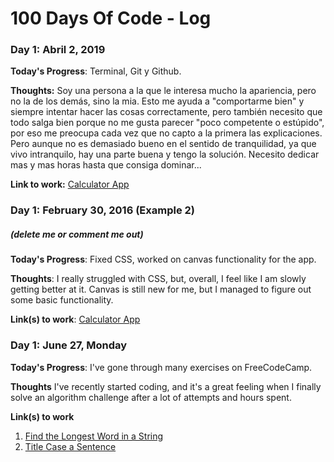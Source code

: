 # 100 Days Of Code - Log

### Day 1: Abril 2, 2019 

**Today's Progress**: Terminal, Git y Github.

**Thoughts:** Soy una persona a la que le interesa mucho la apariencia, pero no la de los demás, sino la mia. Esto me ayuda a "comportarme bien" y siempre intentar hacer las cosas correctamente, pero también necesito que todo salga bien porque no me gusta parecer "poco competente o estúpido", por eso me preocupa cada vez que no capto a la primera las explicaciones. Pero aunque no es demasiado bueno en el sentido de tranquilidad, ya que vivo intranquilo, hay una parte buena y tengo la solución. Necesito dedicar mas y mas horas hasta que consiga dominar...

**Link to work:** [Calculator App](http://www.example.com)

### Day 1: February 30, 2016 (Example 2)
##### (delete me or comment me out)

**Today's Progress**: Fixed CSS, worked on canvas functionality for the app.

**Thoughts**: I really struggled with CSS, but, overall, I feel like I am slowly getting better at it. Canvas is still new for me, but I managed to figure out some basic functionality.

**Link(s) to work**: [Calculator App](http://www.example.com)


### Day 1: June 27, Monday

**Today's Progress**: I've gone through many exercises on FreeCodeCamp.

**Thoughts** I've recently started coding, and it's a great feeling when I finally solve an algorithm challenge after a lot of attempts and hours spent.

**Link(s) to work**
1. [Find the Longest Word in a String](https://www.freecodecamp.com/challenges/find-the-longest-word-in-a-string)
2. [Title Case a Sentence](https://www.freecodecamp.com/challenges/title-case-a-sentence)
